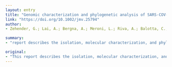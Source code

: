 ```yaml
---
layout: entry
title: "Genomic characterization and phylogenetic analysis of SARS-COV-2 in Italy"
link: "https://doi.org/10.1002/jmv.25794"
author:
- Zehender, G.; Lai, A.; Bergna, A.; Meroni, L.; Riva, A.; Balotta, C.; Tarkowski, M.; Gabrieli, A.; Bernacchia, D.; Rusconi, S.; Rizzardini, G.; Antinori, S.; Galli, M.

summary:
- "report describes the isolation, molecular characterization, and phylogenetic analysis of the first three complete genomes of severe acute respiratory syndrome coronavirus 2 (SARS-CoV-2) isolated from three patients involved in the first outbreak of COVID-19 in Lombardy, Italy. Report describes the isolated genomes isolated from 3 patients. SARS-coV-2 was present in Italy weeks before the first reported cases of infection."

original:
- "This report describes the isolation, molecular characterization, and phylogenetic analysis of the first three complete genomes of severe acute respiratory syndrome coronavirus 2 (SARS-CoV-2) isolated from three patients involved in the first outbreak of COVID-19 in Lombardy, Italy. Early molecular epidemiological tracing suggests that SARS-CoV-2 was present in Italy weeks before the first reported cases of infection."
---
```


